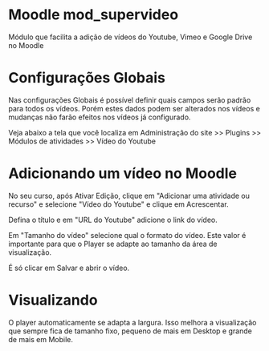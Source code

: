# Moodle mod_supervideo
Módulo que facilita a adição de vídeos do Youtube, Vimeo e Google Drive no Moodle

# Configurações Globais
Nas configurações Globais é possível definir quais campos serão padrão para todos os vídeos. Porém estes dados podem ser alterados nos vídeos e mudanças não farão efeitos nos vídeos já configurado.

Veja abaixo a tela que você localiza em Administração do site >> Plugins >> Módulos de atividades >> Vídeo do Youtube

# Adicionando um vídeo no Moodle
No seu curso, após Ativar Edição, clique em "Adicionar uma atividade ou recurso" e selecione "Vídeo do Youtube" e clique em Acrescentar.

Defina o título e em "URL do Youtube" adicione o link do vídeo.

Em "Tamanho do vídeo" selecione qual o formato do vídeo. Este valor é importante para que o Player se adapte ao tamanho da área de visualização.

É só clicar em Salvar e abrir o vídeo.

# Visualizando
O player automaticamente se adapta a largura. Isso melhora a visualização que sempre fica de tamanho fixo, pequeno de mais em Desktop e grande de mais em Mobile.